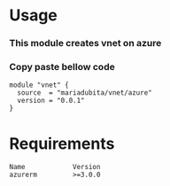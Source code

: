 #
# Usage
### This module creates vnet on azure
### Copy paste bellow code


```
module "vnet" {
  source  = "mariadubita/vnet/azure"
  version = "0.0.1"
}
```

#

# Requirements
```
Name	        Version
azurerm      	>=3.0.0
```

